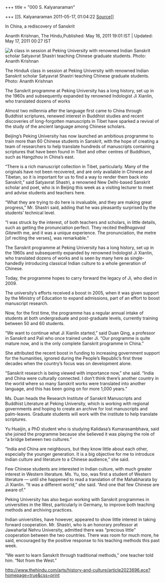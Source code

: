+++
title = "000 S. Kalyanaraman"

+++
[[S. Kalyanaraman	2011-05-17, 01:04:22 [Source](https://groups.google.com/g/bvparishat/c/NS1MiR6-awo)]]



In China, a rediscovery of Sanskrit

Ananth Krishnan, The Hindu,Published: May 16, 2011 19:01 IST \| Updated: May 17, 2011 00:27 IST

![A class in session at Peking University with renowned Indian Sanskrit scholar Satyavrat Shastri teaching Chinese graduate students. Photo: Ananth Krishnan](https://ci3.googleusercontent.com/proxy/--1XQcfkH6LDuhPE0MfnNotRZ4kXaVPG2pNLin16Jjgn6s1SOEoHdVY2r5j5-MFuGQTnh0SM8SWBuWazhki3Yt8WJzJ7DsK4rEHty6qzqeu_NwgQqjF-hFjGshCiZm9ghXKG=s0-d-e1-ft#http://www.thehindu.com/multimedia/dynamic/00632/LAT_PEKING_UNIVERSI_632510f.jpg "A class in session at Peking University with renowned Indian Sanskrit scholar Satyavrat Shastri teaching Chinese graduate students. Photo: Ananth Krishnan")

The HinduA class in session at Peking University with renowned Indian Sanskrit scholar Satyavrat Shastri teaching Chinese graduate students. Photo: Ananth Krishnan

The Sanskrit programme at Peking University has a long history, set up in the 1960s and subsequently expanded by renowned Indologist Ji Xianlin, who translated dozens of works

Almost two millennia after the language first came to China through Buddhist scriptures, renewed interest in Buddhist studies and recent discoveries of long-forgotten manuscripts in Tibet have sparked a revival of the study of the ancient language among Chinese scholars.

Beijing’s Peking University has now launched an ambitious programme to train more than 60 Chinese students in Sanskrit, with the hope of creating a team of researchers to help translate hundreds of manuscripts containing scriptures that have been found in Tibet and other centres of Buddhism, such as Hangzhou in China’s east.

“There is a rich manuscript collection in Tibet, particularly. Many of the originals have not been recovered, and are only available in Chinese and Tibetan, so it is important for us to find a way to render them back into Sanskrit,” said Satyavrat Shastri, a renowned New Delhi-based Sanskrit scholar and poet, who is in Beijing this week as a visiting lecturer to meet and advise students and teachers here.

“What they are trying to do here is invaluable, and they are making great progress,” Mr. Shastri said, adding that he was pleasantly surprised by the students’ technical level.

“I was struck by the interest, of both teachers and scholars, in little details, such as getting the pronunciation perfect. They recited the*Bhagavad Gita*with me, and it was a unique experience. The pronunciation, the metre \[of reciting the verses\], was remarkable.”

The Sanskrit programme at Peking University has a long history, set up in the 1960s and subsequently expanded by renowned Indologist Ji Xianlin, who translated dozens of works and is seen by many here as single-handedly introducing classical Indian culture to a whole generation of Chinese.

Today, the programme hopes to carry forward the legacy of Ji, who died in 2009.

The university’s efforts received a boost in 2005, when it was given support by the Ministry of Education to expand admissions, part of an effort to boost manuscript research.

Now, for the first time, the programme has a regular annual intake of students at both undergraduate and post-graduate levels, currently training between 50 and 60 students.

“We want to continue what Ji Xianlin started,” said Duan Qing, a professor in Sanskrit and Pali who once trained under Ji. “Our programme is quite mature now, and is the only complete Sanskrit programme in China.”

She attributed the recent boost in funding to increasing government support for the humanities, ignored during the People’s Republic’s first three decades when the country’s focus was on development alone.

“Sanskrit research is being viewed with importance now,” she said. “India and China were culturally connected. I don’t think there’s another country in the world where so many Sanskrit works were translated into another language, and this has been going on for more 1,000 years.”

Ms. Duan heads the Research Institute of Sanskrit Manuscripts and Buddhist Literature at Peking University, which is working with regional governments and hoping to create an archive for lost manuscripts and palm-leaves. Graduate students will work with the institute to help translate scriptures.

Yu Huaijin, a PhD student who is studying Kalidasa’s Kumarasambhava, said she joined the programme because she believed it was playing the role of “a bridge between two cultures.”

“India and China are neighbours, but they know little about each other, especially the younger generation. It is a big objective for me to introduce Indian culture and literature to a Chinese audience,” she said.

Few Chinese students are interested in Indian culture, with much greater interest in Western literature. Ms. Yu, too, was first a student of Western literature — until she happened to read a translation of the Mahabharata by Ji Xianlin. “It was a different world,” she said. “And one that few Chinese are aware of.”

Peking University has also begun working with Sanskrit programmes in universities in the West, particularly in Germany, to improve both teaching methods and archiving practices.

Indian universities, have however, appeared to show little interest in taking forward cooperation. Mr. Shastri, who is an honorary professor at Jawaharlal Nehru University, admitted there was “precious little” cooperation between the two countries. There was room for much more, he said, encouraged by the positive response to his teaching methods this past week.

“We want to learn Sanskrit through traditional methods,” one teacher told him. “Not from the West.”

<http://www.thehindu.com/arts/history-and-culture/article2023696.ece?homepage=true&css=print>

  


